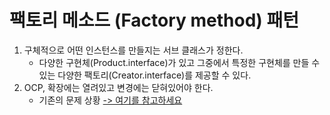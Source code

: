 # 팩토리 메소드 (Factory method) 패턴

1. 구체적으로 어떤 인스턴스를 만들지는 서브 클래스가 정한다.
    * 다양한 구현체(Product.interface)가 있고 그중에서 특정한 구현체를 만들 수 있는 다양한 팩토리(Creator.interface)를 제공할 수 있다.
2. OCP, 확장에는 열려있고 변경에는 닫혀있어야 한다.
    * 기존의 문제 상황
    [-> 여기를 참고하세요](./src/main/java/com/pattern/GoF/factory/motivation)
